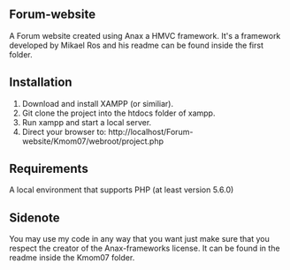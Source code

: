 ## Forum-website
A Forum website created using Anax a HMVC framework. It's a framework developed by Mikael Ros and his readme can be found inside the first folder.

## Installation
1. Download and install XAMPP (or similiar).
2. Git clone the project into the htdocs folder of xampp.
3. Run xampp and start a local server.
4. Direct your browser to: http://localhost/Forum-website/Kmom07/webroot/project.php

## Requirements
A local environment that supports PHP (at least version 5.6.0)

## Sidenote
You may use my code in any way that you want just make sure that you respect the creator of the Anax-frameworks license. It can be found in the readme inside the Kmom07 folder.




